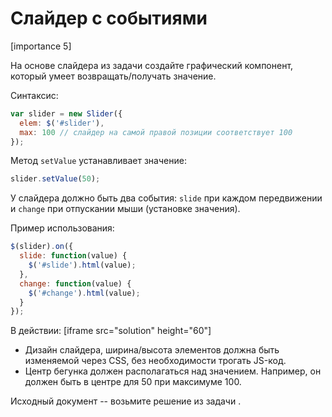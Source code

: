 # Слайдер с событиями

[importance 5]

На основе слайдера из задачи [](/task/slider) создайте графический компонент, который умеет возвращать/получать значение.

Синтаксис:

```js
var slider = new Slider({
  elem: $('#slider'), 
  max: 100 // слайдер на самой правой позиции соответствует 100
});
```

Метод `setValue` устанавливает значение:

```js
slider.setValue(50);
```

У слайдера должно быть два события: `slide` при каждом передвижении и `change` при отпускании мыши (установке значения).

Пример использования:

```js
$(slider).on({
  slide: function(value) {
    $('#slide').html(value);
  },
  change: function(value) {
    $('#change').html(value);
  }
});
```

В действии:
[iframe src="solution" height="60"]

<ul>
<li>Дизайн слайдера, ширина/высота элементов должна быть изменяемой через CSS, без необходимости трогать JS-код.</li>
<li>Центр бегунка должен располагаться над значением. Например, он должен быть в центре для 50 при максимуме 100.</li>
</ul>

Исходный документ -- возьмите решение из задачи [](/task/slider).